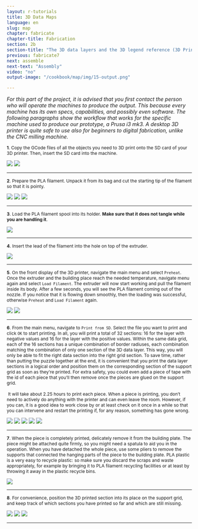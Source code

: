 ```yaml
---
layout: r-tutorials
title: 3D Data Maps
language: en
slug: map
chapter: fabricate
chapter-title: Fabrication
section: 2b
section-title: "The 3D data layers and the 3D legend reference (3D Printing)"
previous: fabricate7
next: assemble
next-text: "Assembly"  
video: "no"
output-image: "/cookbook/map/img/15-output.png"

---
```

<p><em>For this part of the project, it is advised that you first contact the person who will operate the machines to produce the output. This because every machine has its own specs, capabilities, and possibly even software. The following paragraphs show the workflow that works for the specific machine used to produce our prototype, a Prusa i3 mk3. A desktop 3D printer is quite safe to use also for beginners to digital fabrication, unlike the CNC milling machine.</em></p>

<div>
<p style="font-size: 12px;">
<b>1</b>. Copy the GCode files of all the objects you need to 3D print onto the SD card of your 3D printer. Then, insert the SD card into the machine. 
</p>
<img src="/cookbook/map/img/15-1.JPG" />
<img src="/cookbook/map/img/15-2.JPG" />
</div>
<div class="clear"></div>
<hr style="color: #ccc" size="1">

<div>
<p style="font-size: 12px;">
<b>2</b>. Prepare the PLA filament. Unpack it from its bag and cut the starting tip of the filament so that it is pointy.
</p>
<img src="/cookbook/map/img/15-3.JPG" />
<img src="/cookbook/map/img/15-4.JPG" />
<img src="/cookbook/map/img/15-5.JPG" />
</div>
<div class="clear"></div>
<hr style="color: #ccc" size="1">

<div>
<p style="font-size: 12px;">
<b>3</b>. Load the PLA filament spool into its holder. <b>Make sure that it does not tangle while you are handling it</b>. 
</p>
<img src="/cookbook/map/img/15-6.JPG" />
</div>
<div class="clear"></div>
<hr style="color: #ccc" size="1">

<div>
<p style="font-size: 12px;">
<b>4</b>. Insert the lead of the filament into the hole on top of the extruder. 
</p>
<img src="/cookbook/map/img/15-7.JPG" />
</div>
<div class="clear"></div>
<hr style="color: #ccc" size="1">

<div>
<p style="font-size: 12px;">
<b>5</b>. On the front display of the 3D printer, navigate the main menu and select <code>Preheat</code>. Once the extruder and the building place reach the needed temperature, navigate menu again and select <code>Load Filament</code>. The extruder will now start working and pull the filament inside its body. After a few seconds, you will see the PLA filament coming out of the nozzle. If you notice that it is flowing down smoothly, then the loading was successful, otherwise <code>Preheat</code> and <code>Load Filament</code> again.
</p>
<img src="/cookbook/map/img/15-8.JPG" />
<img src="/cookbook/map/img/15-9.JPG" />
</div>
<div class="clear"></div>
<hr style="color: #ccc" size="1">

<div>
<p style="font-size: 12px;">
<b>6</b>. From the main menu, navigate to <code>Print from SD</code>. Select the file you want to print and click <code>OK</code> to start printing.  In all, you will print a total of 32 sections: 16 for the layer with negative values and 16 for the layer with the positive values. Within the same data grid, each of the 16 sections has a unique combination of border radiuses, each combination matching the combination of only one section of the 3D data layer. This way, you will only be able to fit the right data section into the right grid section. To save time, rather than putting the puzzle together at the end, it is convenient that you print the data layer sections in a logical order and position them on the corresponding section of the support grid as soon as they're printed. For extra safety, you could even add a piece of tape with the id of each piece that you’ll then remove once the pieces are glued on the support grid. <br><br> It will take about 2.25 hours to print each piece. When a piece is printing, you don’t need to actively do anything with the printer and can even leave the room. However, if you can, it is a good idea to work close by or at least check on it once in a while so that you can intervene and restart the printing if, for any reason, something has gone wrong.
</p>
<img src="/cookbook/map/img/15-10.JPG" />
<img src="/cookbook/map/img/15-11.JPG" />
<img src="/cookbook/map/img/15-12.JPG" />
<img src="/cookbook/map/img/15-13.JPG" />
<img src="/cookbook/map/img/15-14.JPG" />
</div>
<div class="clear"></div>
<hr style="color: #ccc" size="1">

<div>
<p style="font-size: 12px;">
<b>7</b>. When the piece is completely printed, delicately remove it from the building plate. The piece might be attached quite firmly, so you might need a spatula to aid you in the operation. When you have detached the whole piece, use some pliers to remove the supports that connected the hanging parts of the piece to the building plate. PLA plastic is a very easy to recycle plastic: so make sure you discard the scraps and waste appropriately, for example by bringing it to PLA filament recycling facilities or at least by throwing it away in the plastic recycle bins. </p>
<img src="/cookbook/map/img/15-15.JPG" />
</div>
<div class="clear"></div>
<hr style="color: #ccc" size="1">

<div>
<p style="font-size: 12px;">
<b>8</b>. For convenience, position the 3D printed section into its place on the support grid, and keep track of which sections you have printed so far and which are still missing.</p>
<img src="/cookbook/map/img/15-16.JPG" />
<img src="/cookbook/map/img/15-17.JPG" />
<img src="/cookbook/map/img/15-18.JPG" />
</div>
<div class="clear"></div>
<hr style="color: #ccc" size="1">